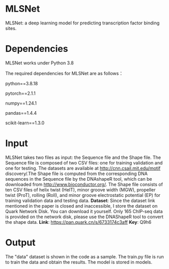 # MLSNet

MLSNet: a deep learning model for predicting transcription factor binding sites.


# Dependencies

MLSNet works under Python 3.8

The required dependencies for MLSNet are as follows：

python==3.8.18

pytorch==2.1.1

numpy==1.24.1

pandas==1.4.4

scikit-learn==1.3.0

# Input

MLSNet takes two files as input: the Sequence file and the Shape file. The Sequence file is composed of two CSV files: one for training validation and one for testing. The datasets are available at http://cnn.csail.mit.edu/motif discovery/.The Shape file is computed from the corresponding DNA sequences in the Sequence file by the DNAshapeR tool, which can be downloaded from http://www.bioconductor.org/. The Shape file consists of ten CSV files of helix twist (HelT), minor groove width (MGW), propeller twist (ProT), rolling (Roll), and minor groove electrostatic potential (EP) for training validation data and testing data.
**Dataset**: Since the dataset link mentioned in the paper is closed and inaccessible, I store the dataset on Quark Network Disk. You can download it yourself. Only 165 ChIP-seq data is provided on the network disk, please use the DNAShapeR tool to convert the shape data. **Link**: https://pan.quark.cn/s/6733174c3aff **Key**: Q9h6

# Output

The "data" dataset is shown in the code as a sample. The train.py file is run to train the data and obtain the results. The model  is stored in models.
